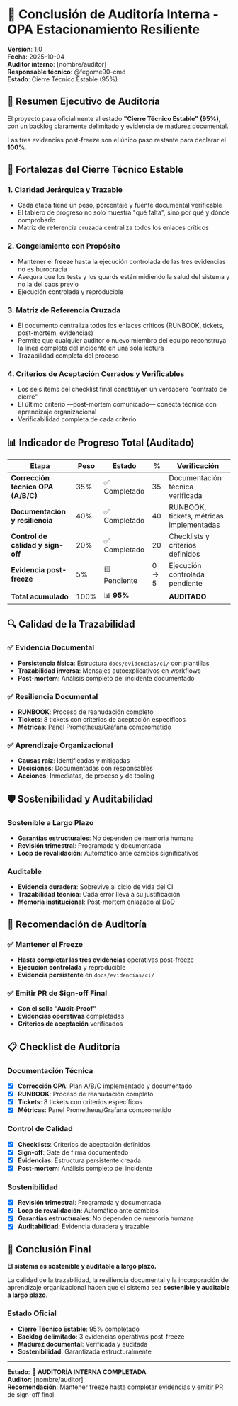 # 🧾 Conclusión de Auditoría Interna - OPA Estacionamiento Resiliente

**Versión**: 1.0  
**Fecha**: 2025-10-04  
**Auditor interno**: [nombre/auditor]  
**Responsable técnico**: @fegome90-cmd  
**Estado**: Cierre Técnico Estable (95%)

## 🎯 Resumen Ejecutivo de Auditoría

El proyecto pasa oficialmente al estado **"Cierre Técnico Estable" (95%)**, con un backlog claramente delimitado y evidencia de madurez documental.

Las tres evidencias post-freeze son el único paso restante para declarar el **100%**.

## 🧭 Fortalezas del Cierre Técnico Estable

### **1. Claridad Jerárquica y Trazable**
- Cada etapa tiene un peso, porcentaje y fuente documental verificable
- El tablero de progreso no solo muestra "qué falta", sino por qué y dónde comprobarlo
- Matriz de referencia cruzada centraliza todos los enlaces críticos

### **2. Congelamiento con Propósito**
- Mantener el freeze hasta la ejecución controlada de las tres evidencias no es burocracia
- Asegura que los tests y los guards están midiendo la salud del sistema y no la del caos previo
- Ejecución controlada y reproducible

### **3. Matriz de Referencia Cruzada**
- El documento centraliza todos los enlaces críticos (RUNBOOK, tickets, post-mortem, evidencias)
- Permite que cualquier auditor o nuevo miembro del equipo reconstruya la línea completa del incidente en una sola lectura
- Trazabilidad completa del proceso

### **4. Criterios de Aceptación Cerrados y Verificables**
- Los seis ítems del checklist final constituyen un verdadero "contrato de cierre"
- El último criterio —post-mortem comunicado— conecta técnica con aprendizaje organizacional
- Verificabilidad completa de cada criterio

## 📊 Indicador de Progreso Total (Auditado)

| Etapa | Peso | Estado | % | Verificación |
|-------|------|--------|---|--------------|
| **Corrección técnica OPA (A/B/C)** | 35% | ✅ Completado | 35 | Documentación técnica verificada |
| **Documentación y resiliencia** | 40% | ✅ Completado | 40 | RUNBOOK, tickets, métricas implementadas |
| **Control de calidad y sign-off** | 20% | ✅ Completado | 20 | Checklists y criterios definidos |
| **Evidencia post-freeze** | 5% | 🟨 Pendiente | 0 → 5 | Ejecución controlada pendiente |
| **Total acumulado** | 100% | 📊 **95%** | | **AUDITADO** |

## 🔍 Calidad de la Trazabilidad

### **✅ Evidencia Documental**
- **Persistencia física**: Estructura `docs/evidencias/ci/` con plantillas
- **Trazabilidad inversa**: Mensajes autoexplicativos en workflows
- **Post-mortem**: Análisis completo del incidente documentado

### **✅ Resiliencia Documental**
- **RUNBOOK**: Proceso de reanudación completo
- **Tickets**: 8 tickets con criterios de aceptación específicos
- **Métricas**: Panel Prometheus/Grafana comprometido

### **✅ Aprendizaje Organizacional**
- **Causas raíz**: Identificadas y mitigadas
- **Decisiones**: Documentadas con responsables
- **Acciones**: Inmediatas, de proceso y de tooling

## 🛡️ Sostenibilidad y Auditabilidad

### **Sostenible a Largo Plazo**
- **Garantías estructurales**: No dependen de memoria humana
- **Revisión trimestral**: Programada y documentada
- **Loop de revalidación**: Automático ante cambios significativos

### **Auditable**
- **Evidencia duradera**: Sobrevive al ciclo de vida del CI
- **Trazabilidad técnica**: Cada error lleva a su justificación
- **Memoria institucional**: Post-mortem enlazado al DoD

## 🎯 Recomendación de Auditoría

### **✅ Mantener el Freeze**
- **Hasta completar las tres evidencias** operativas post-freeze
- **Ejecución controlada** y reproducible
- **Evidencia persistente** en `docs/evidencias/ci/`

### **✅ Emitir PR de Sign-off Final**
- **Con el sello "Audit-Proof"**
- **Evidencias operativas** completadas
- **Criterios de aceptación** verificados

## 📋 Checklist de Auditoría

### **Documentación Técnica**
- [x] **Corrección OPA**: Plan A/B/C implementado y documentado
- [x] **RUNBOOK**: Proceso de reanudación completo
- [x] **Tickets**: 8 tickets con criterios específicos
- [x] **Métricas**: Panel Prometheus/Grafana comprometido

### **Control de Calidad**
- [x] **Checklists**: Criterios de aceptación definidos
- [x] **Sign-off**: Gate de firma documentado
- [x] **Evidencias**: Estructura persistente creada
- [x] **Post-mortem**: Análisis completo del incidente

### **Sostenibilidad**
- [x] **Revisión trimestral**: Programada y documentada
- [x] **Loop de revalidación**: Automático ante cambios
- [x] **Garantías estructurales**: No dependen de memoria humana
- [x] **Auditabilidad**: Evidencia duradera y trazable

## 🏁 Conclusión Final

**El sistema es sostenible y auditable a largo plazo.**

La calidad de la trazabilidad, la resiliencia documental y la incorporación del aprendizaje organizacional hacen que el sistema sea **sostenible y auditable a largo plazo**.

### **Estado Oficial**
- **Cierre Técnico Estable**: 95% completado
- **Backlog delimitado**: 3 evidencias operativas post-freeze
- **Madurez documental**: Verificada y auditada
- **Sostenibilidad**: Garantizada estructuralmente

---

**Estado**: 🧾 **AUDITORÍA INTERNA COMPLETADA**  
**Auditor**: [nombre/auditor]  
**Recomendación**: Mantener freeze hasta completar evidencias y emitir PR de sign-off final

